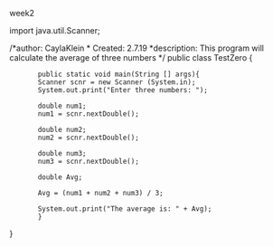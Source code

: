 week2

import java.util.Scanner;

/*author: CaylaKlein
         * Created: 2.7.19
         *description: This program will calculate the average of three numbers
         */
public class TestZero {

           public static void main(String [] args){
           Scanner scnr = new Scanner (System.in);
           System.out.print("Enter three numbers: ");
           
           double num1;
           num1 = scnr.nextDouble();
           
           double num2;
           num2 = scnr.nextDouble();
           
           double num3;
           num3 = scnr.nextDouble();
           
           double Avg;
           
           Avg = (num1 + num2 + num3) / 3;
           
           System.out.print("The average is: " + Avg);
           }
}

